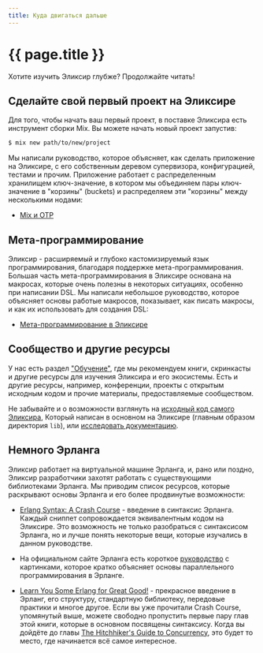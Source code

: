 ```yaml
---
title: Куда двигаться дальше
---
```


# {{ page.title }}

Хотите изучить Эликсир глубже? Продолжайте читать!

## Сделайте свой первый проект на Эликсире

Для того, чтобы начать ваш первый проект, в поставке Эликсира есть инструмент сборки Mix. Вы можете начать новый проект запустив:

```bash
$ mix new path/to/new/project
```

Мы написали руководство, которое объясняет, как сделать приложение на Эликсире, с его собственным деревом супервизора, конфигурацией, тестами и прочим. Приложение работает с распределенным хранилищем ключ-значение, в котором мы объединяем пары ключ-значение в "корзины" (buckets) и распределяем эти "корзины" между несколькими нодами:

* [Mix и OTP](/getting-started/mix-otp/introduction-to-mix.html)

## Мета-программирование

Эликсир - расширяемый и глубоко кастомизируемый язык программирования, благодаря поддержке мета-программирования. Большая часть мета-программирования в Эликсире основана на макросах, которые очень полезны в некоторых ситуациях, особенно при написании DSL. Мы написали небольшое руководство, которое объясняет основы работые макросов, показывает, как писать макросы, и как их использовать для создания DSL:

* [Мета-программирование в Эликсире](/getting-started/meta/quote-and-unquote.html)

## Сообщество и другие ресурсы

У нас есть раздел ["Обучение"](/learning.html), где мы рекомендуем книги, скринкасты и другие ресурсы для изучения Эликсира и его экосистемы. Есть и другие ресурсы, например, конференции, проекты с открытым исходным кодом и прочие материалы, предоставляемые сообществом.

Не забывайте и о возможности взглянуть на [исходный код самого Эликсира](https://github.com/elixir-lang/elixir), Который написан в основном на Эликсире (главным образом директория `lib`), или [исследовать документацию](/docs.html).

## Немного Эрланга

Эликсир работает на виртуальной машине Эрланга, и, рано или поздно, Эликсир разработчики захотят работать с существующими библиотеками Эрланга. Мы приводим список ресурсов, которые раскрывают основы Эрланга и его более продвинутые возможности:

* [Erlang Syntax: A Crash Course](/crash-course.html) - введение в синтаксис Эрланга. Каждый сниппет сопровождается эквивалентным кодом на Эликсире. Это возможность не только разобраться с синтаксисом Эрланга, но и лучше понять некоторые вещи, которые изучались в данном руководстве.

* На официальном сайте Эрланга есть короткое [руководство](http://www.erlang.org/course/concurrent_programming.html) с картинками, которое кратко объясняет основы параллельного программирования в Эрланге.

* [Learn You Some Erlang for Great Good!](http://learnyousomeerlang.com/) - прекрасное введение в Эрланг, его структуру, стандартную библиотеку, передовые практики и многое другое. Если вы уже прочитали Crash Course, упомянутый выше, можете свободно пропустить первые пару глав этой книги, которые в основном посвящены синтаксису. Когда вы дойдёте до главы [The Hitchhiker's Guide to Concurrency](http://learnyousomeerlang.com/the-hitchhikers-guide-to-concurrency), это будет то место, где начинается всё самое интересное.